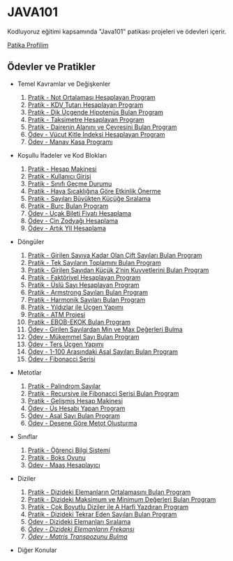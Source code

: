 # JAVA101

Kodluyoruz eğitimi kapsamında "Java101" patikası projeleri ve ödevleri içerir.

[Patika Profilim](https://app.patika.dev/dogukaanatlar)

## Ödevler ve Pratikler

* Temel Kavramlar ve Değişkenler

    1. [Pratik - Not Ortalaması Hesaplayan Program](https://github.com/dogukaanatlar/java101/tree/main/notOrtalama/src)
    2. [Pratik - KDV Tutarı Hesaplayan Program](https://github.com/dogukaanatlar/java101/tree/main/kdvTutari/src)
    3. [Pratik - Dik Üçgende Hipotenüs Bulan Program](https://github.com/dogukaanatlar/java101/tree/main/ucgen/src)
    4. [Pratik - Taksimetre Hesaplayan Program](https://github.com/dogukaanatlar/java101/tree/main/taksiMetre/src)
    5. [Pratik - Dairenin Alanını ve Çevresini Bulan Program](https://github.com/dogukaanatlar/java101/tree/main/daireAlan%C4%B1/src)
    6. [Ödev - Vücut Kitle İndeksi Hesaplayan Program](https://github.com/dogukaanatlar/java101/tree/main/vucutKitleIndex/src)
    7. [Ödev - Manav Kasa Programı](https://github.com/dogukaanatlar/java101/tree/main/manavKasaProg/src)

* Koşullu İfadeler ve Kod Blokları

    1. [Pratik - Hesap Makinesi](https://github.com/dogukaanatlar/java101/tree/main/hesapMakinesi/src)
    2. [Pratik - Kullanıcı Girişi](https://github.com/dogukaanatlar/java101/tree/main/kullaniciGirisi/src)
    3. [Pratik - Sınıfı Geçme Durumu](https://github.com/dogukaanatlar/java101/tree/main/sinifGecme/src)
    4. [Pratik - Hava Sıcaklığına Göre Etkinlik Önerme](https://github.com/dogukaanatlar/java101/tree/main/havaSicakEtkinlik/src)
    5. [Pratik - Sayıları Büyükten Küçüğe Sıralama](https://github.com/dogukaanatlar/java101/tree/main/sayiSiralama/src)
    6. [Pratik - Burç Bulan Program](https://github.com/dogukaanatlar/java101/tree/main/burcProg/src)
    7. [Ödev - Uçak Bileti Fiyatı Hesaplama](https://github.com/dogukaanatlar/java101/tree/main/ucakBileti/src)
    8. [Ödev - Çin Zodyağı Hesaplama](https://github.com/dogukaanatlar/java101/tree/main/cinZodyagi/src)
    9. [Ödev - Artık YIl Hesaplama](https://github.com/dogukaanatlar/java101/tree/main/artikYilHesaplama/src)

* Döngüler
    1. [Pratik - Girilen Sayıya Kadar Olan Çift Sayıları Bulan Program](https://github.com/dogukaanatlar/java101/tree/main/ciftSayilariBulma/src)
    2. [Pratik - Tek Sayıların Toplamını Bulan Program](https://github.com/dogukaanatlar/java101/tree/main/tekSayilarinToplami/src)
    3. [Pratik - Girilen Sayıdan Küçük 2’nin Kuvvetlerini Bulan Program](https://github.com/dogukaanatlar/java101/tree/main/dortVeBesKuvvetleri/src)
    4. [Pratik - Faktöriyel Hesaplayan Program](https://github.com/dogukaanatlar/java101/tree/main/faktoriyelHesabi/src)
    5. [Pratik - Üslü Sayı Hesaplayan Program](https://github.com/dogukaanatlar/java101/tree/main/usluSayi/src)
    6. [Pratik - Armstrong Sayıları Bulan Program](https://github.com/dogukaanatlar/java101/tree/main/armstrong/src)
    7. [Pratik - Harmonik Sayıları Bulan Program](https://github.com/dogukaanatlar/java101/tree/main/harmonikSayi/src)
    8. [Pratik - Yıldızlar ile Üçgen Yapımı](https://github.com/dogukaanatlar/java101/tree/main/yildizlar/src)
    9. [Pratik - ATM Projesi](https://github.com/dogukaanatlar/java101/tree/main/atmProjesi/src)
    10. [Pratik - EBOB-EKOK Bulan Program](https://github.com/dogukaanatlar/java101/tree/main/ebobEkok)
    11. [Ödev - Girilen Sayılardan Min ve Max Değerleri Bulma](https://github.com/dogukaanatlar/java101/tree/main/findMinMax)
    12. [Ödev - Mükemmel Sayı Bulan Program](https://github.com/dogukaanatlar/java101/tree/main/mukemmelSayi)
    13. [Ödev - Ters Üçgen Yapımı](https://github.com/dogukaanatlar/java101/tree/main/tersUcgen)
    14. [Ödev - 1-100 Arasındaki Asal Sayıları Bulan Program](https://github.com/dogukaanatlar/java101/tree/main/asalSayi)
    15. [Ödev - Fibonacci Serisi](https://github.com/dogukaanatlar/java101/tree/main/fibonacciSerisi/src)

* Metotlar
    1. [Pratik - Palindrom Sayılar](https://github.com/dogukaanatlar/java101/tree/main/palindromSayi)
    2. [Pratik - Recursive ile Fibonacci Serisi Bulan Program](https://github.com/dogukaanatlar/java101/tree/main/recursiveFibonacci)
    3. [Pratik - Gelişmiş Hesap Makinesi](https://github.com/dogukaanatlar/java101/tree/main/gelismisHesapMakinesi)
    4. [Ödev - Üs Hesabı Yapan Program](https://github.com/dogukaanatlar/java101/tree/main/recursiveUsluSayi)
    5. [Ödev - Asal Sayı Bulan Program](https://github.com/dogukaanatlar/java101/tree/main/rescursiveAsalSayi)
    6. [Ödev - Desene Göre Metot Oluşturma](https://github.com/dogukaanatlar/java101/tree/main/recursiveDesen)

* Sınıflar
    1. [Pratik - Öğrenci Bilgi Sistemi](https://github.com/dogukaanatlar/java101/tree/main/ogrenciBilgiSis)
    2. [Pratik - Boks Oyunu](https://github.com/dogukaanatlar/java101/tree/main/boksOyunu)
    3. [Ödev - Maaş Hesaplayıcı](https://github.com/dogukaanatlar/java101/tree/main/maasHesap)

* Diziler
    1. [Pratik - Dizideki Elemanların Ortalamasını Bulan Program](https://github.com/dogukaanatlar/java101/tree/main/diziOrtalama)
    2. [Pratik - Dizideki Maksimum ve Minimum Değerleri Bulan Program](https://github.com/dogukaanatlar/java101/tree/main/diziMinMax)
    3. [Pratik - Çok Boyutlu Diziler ile A Harfi Yazdıran Program](https://github.com/dogukaanatlar/java101/tree/main/diziHarfYaz)
    4. [Pratik - Dizideki Tekrar Eden Sayıları Bulan Program](https://github.com/dogukaanatlar/java101/tree/main/diziTekrarBulma)
    5. [Ödev - Dizideki Elemanları Sıralama](https://github.com/dogukaanatlar/java101/tree/main/diziElemanSiralama)
    6. [*Ödev - Dizideki Elemanların Frekansı*]()
    7. [*Ödev - Matris Transpozunu Bulma*]()

* Diğer Konular
